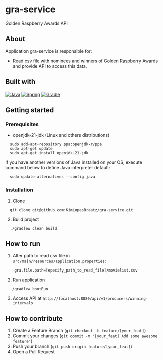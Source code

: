 # gra-service
Golden Raspberry Awards API 

## About

Application gra-service is responsible for:
- Read csv file with nominees and winners of Golden Raspberry Awards and provide API to access this data.

## Built with
[![Java][Java]](https://www.java.com/)
[![Spring][spring-shield]](https://spring.io/)
[![Gradle][gradle-shield]](https://gradle.org/)

## Getting started

### Prerequisites
* openjdk-21-jdk (Linux and others distributions)
```shell
  sudo add-apt-repository ppa:openjdk-r/ppa
  sudo apt-get update
  sudo apt-get install openjdk-21-jdk
 ```
If you have another versions of Java installed on your OS, execute command below to define Java interpreter default:
```shell
  sudo update-alternatives --config java
```

### Installation
1. Clone
```shell
  git clone git@github.com:KimLopesBraatz/gra-service.git
```
2. Build project
```shell
  ./gradlew clean build
```

## How to run
1. Alter path to read csv file in `src/main/resources/application.properties`:
```properties
    gra.file.path=[epecify_path_to_read_file]/movielist.csv
 ```
2. Run application
```shell
  ./gradlew bootRun
```
3. Access API at `http://localhost:8080/api/v1/producers/winning-intervals`


## How to contribute
1. Create a Feature Branch (`git checkout -b feature/[your_feat]`)
2. Commit your changes (`git commit -m '[your_feat] Add some awesome feature'`)
3. Push your branch (`git push origin feature/[your_feat]`)
4. Open a Pull Request


[Java]: https://img.shields.io/badge/java-%23ED8B00.svg?style=for-the-badge&logo=openjdk&logoColor=white
[spring-shield]: https://img.shields.io/badge/Spring_Boot-6DB33F?style=for-the-badge&logo=spring-boot&logoColor=white
[gradle-shield]: https://img.shields.io/badge/gradle-02303A?style=for-the-badge&logo=gradle&logoColor=white
